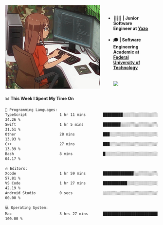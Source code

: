 
<body >
  <div style="display: flex; width: auto; margin-right: 30px ">
    <img align="right" width="312" height="274" style="padding-right:20px; " src="assets/umiko.gif" alt="Computer man" />
    <ul style="flex: 1;">
      <li><h4>🧑🏽‍💻 | Junior Software Engineer at <a href="https://www.yazo.com.br/">Yazo</a></h4></li>
      <li><h4>🎓 | Software Engineering Academic at <a href="http://www.utfpr.edu.br/">Federal University of Technology</a></h4></li>
      <br/>
      <a href="https://skillicons.dev">
        <img src="https://skillicons.dev/icons?i=ts,react,nodejs,go,swift,c,adonis,postgres,js,heroku,gradle,firebase,flutter,docker,aws,java,redis,&theme=light&&perline=6 " />
      </a>
    </ul>  
    <br/>
  </div>
</body>


<!--START_SECTION:waka-->
📊 **This Week I Spent My Time On** 

```text
💬 Programming Languages: 
TypeScript               1 hr 11 mins        █████████░░░░░░░░░░░░░░░░   34.26 % 
Swift                    1 hr 5 mins         ████████░░░░░░░░░░░░░░░░░   31.51 % 
Other                    28 mins             ███░░░░░░░░░░░░░░░░░░░░░░   13.93 % 
C++                      27 mins             ███░░░░░░░░░░░░░░░░░░░░░░   13.39 % 
Bash                     8 mins              █░░░░░░░░░░░░░░░░░░░░░░░░   04.17 % 

🔥 Editors: 
Xcode                    1 hr 59 mins        ██████████████░░░░░░░░░░░   57.81 % 
VS Code                  1 hr 27 mins        ███████████░░░░░░░░░░░░░░   42.19 % 
Android Studio           0 secs              ░░░░░░░░░░░░░░░░░░░░░░░░░   00.00 % 

💻 Operating System: 
Mac                      3 hrs 27 mins       █████████████████████████   100.00 % 
```


<!--END_SECTION:waka-->

<!--
**danielr0d/danielr0d** is a ✨ _special_ ✨ repository because its `README.md` (this file) appears on your GitHub profile.

Here are some ideas to get you started:

- 🔭 I’m currently working on ...
- 🌱 I’m currently learning ...
- 👯 I’m looking to collaborate on ...
- 🤔 I’m looking for help with ...
- 💬 Ask me about ...
- 📫 How to reach me: ...
- 😄 Pronouns: ...
- ⚡ Fun fact: ...
-->
